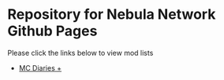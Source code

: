 # Repository for Nebula Network Github Pages
Please click the links below to view mod lists  
- [MC Diaries +](https://carhenia.github.io/mcdiaries)